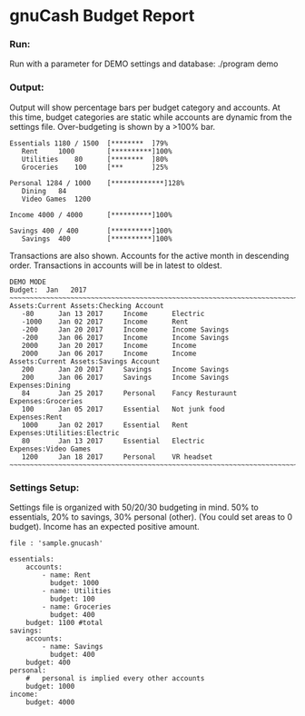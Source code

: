 # gnuCash Budget Report
### Run:
Run with a parameter for DEMO settings and database: ./program demo

### Output:

Output will show percentage bars per budget category and accounts. At this time, budget categories are static while accounts are dynamic from the settings file.
Over-budgeting is shown by a >100% bar.
```
Essentials 1180 / 1500	[********  ]79%
   Rent 	1000 	    [**********]100%
   Utilities 	80 	    [********  ]80%
   Groceries 	100 	[***       ]25%

Personal 1284 / 1000	[*************]128%
   Dining 	84 		
   Video Games 	1200 	
   
Income 4000 / 4000	    [**********]100%

Savings 400 / 400	    [**********]100%
   Savings 	400 	    [**********]100%

```
Transactions are also shown. Accounts for the active month in descending order. Transactions in accounts will be in latest to oldest.
```
DEMO MODE
Budget:  Jan   2017
~~~~~~~~~~~~~~~~~~~~~~~~~~~~~~~~~~~~~~~~~~~~~~~~~~~~~~~~~~~~~~~~~~~~~~~~~~~~~~~~~~~~~~
Assets:Current Assets:Checking Account
   -80 		Jan 13 2017 	Income		Electric
   -1000 	Jan 02 2017 	Income		Rent
   -200 	Jan 20 2017 	Income		Income Savings
   -200 	Jan 06 2017 	Income		Income Savings
   2000 	Jan 20 2017 	Income		Income
   2000 	Jan 06 2017 	Income		Income
Assets:Current Assets:Savings Account
   200 		Jan 20 2017 	Savings 	Income Savings
   200 		Jan 06 2017 	Savings 	Income Savings
Expenses:Dining
   84 		Jan 25 2017 	Personal 	Fancy Resturaunt
Expenses:Groceries
   100 		Jan 05 2017 	Essential 	Not junk food
Expenses:Rent
   1000 	Jan 02 2017 	Essential 	Rent
Expenses:Utilities:Electric
   80 		Jan 13 2017 	Essential 	Electric
Expenses:Video Games
   1200 	Jan 18 2017 	Personal 	VR headset
~~~~~~~~~~~~~~~~~~~~~~~~~~~~~~~~~~~~~~~~~~~~~~~~~~~~~~~~~~~~~~~~~~~~~~~~~~~~~~~~~~~~~~
```
### Settings Setup:
Settings file is organized with 50/20/30 budgeting in mind. 50% to essentials, 20% to savings, 30% personal (other). (You could set areas to 0 budget). Income has an expected positive amount.

```
file : 'sample.gnucash'

essentials:
    accounts: 
        - name: Rent
          budget: 1000
        - name: Utilities
          budget: 100
        - name: Groceries
          budget: 400
    budget: 1100 #total
savings:
    accounts: 
        - name: Savings
          budget: 400
    budget: 400
personal:
    #   personal is implied every other accounts
    budget: 1000
income:
    budget: 4000

```
